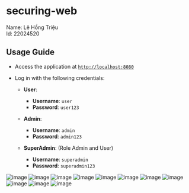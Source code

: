 # securing-web
Name: Lê Hồng Triệu  
Id: 22024520
## Usage Guide

- Access the application at [`http://localhost:8080`](http://localhost:8080)
- Log in with the following credentials:

  - **User**:
    - **Username**: `user`
    - **Password**: `user123`

  - **Admin**:
    - **Username**: `admin`
    - **Password**: `admin123`

  - **SuperAdmin**: (Role Admin and User)
    - **Username**: `superadmin`
    - **Password**: `superadmin123`

![image](https://github.com/user-attachments/assets/f2522da4-a3af-44bc-914b-62a0eb9a76f6)
![image](https://github.com/user-attachments/assets/15bcae3c-5bbc-4966-bf82-2f8eed5a0516)
![image](https://github.com/user-attachments/assets/304d4b99-8bcd-49d8-8154-418bd176491d)
![image](https://github.com/user-attachments/assets/0c26afe4-66d1-4ca1-93c9-ea7183e0a350)
![image](https://github.com/user-attachments/assets/42d0863b-bc5f-409a-9fbb-dfbf62c6fd1a)
![image](https://github.com/user-attachments/assets/9e12e82a-59ef-49ff-a760-4aa79347aee6)
![image](https://github.com/user-attachments/assets/5c853374-cd72-4ba7-8cb1-2e6ccc89bdf3)
![image](https://github.com/user-attachments/assets/19773565-2bf8-47cb-ba6c-91c690f5ba86)
![image](https://github.com/user-attachments/assets/e1581d09-9317-4dea-8a21-504a17f33592)
![image](https://github.com/user-attachments/assets/3a28fbe3-2a91-48d8-aa28-446120955649)
![image](https://github.com/user-attachments/assets/2c5bb7fd-df2a-44ed-b599-31d4bae35d6e)
